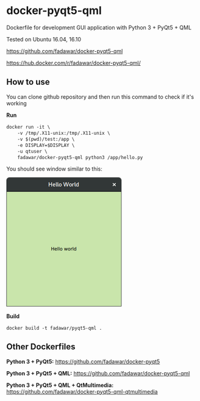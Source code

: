 # docker-pyqt5-qml
Dockerfile for development GUI application with Python 3 + PyQt5 + QML

Tested on Ubuntu 16.04, 16.10

https://github.com/fadawar/docker-pyqt5-qml

https://hub.docker.com/r/fadawar/docker-pyqt5-qml/

## How to use
You can clone github repository and then run this command to check if it's working

**Run**
```
docker run -it \
    -v /tmp/.X11-unix:/tmp/.X11-unix \
    -v $(pwd)/test:/app \
    -e DISPLAY=$DISPLAY \
    -u qtuser \
    fadawar/docker-pyqt5-qml python3 /app/hello.py
```

You should see window similar to this:

![Screenshot](example-screenshot.png)

**Build**
```
docker build -t fadawar/pyqt5-qml .
```

## Other Dockerfiles
**Python 3 + PyQt5:**
https://github.com/fadawar/docker-pyqt5
 
**Python 3 + PyQt5 + QML:**
https://github.com/fadawar/docker-pyqt5-qml

**Python 3 + PyQt5 + QML + QtMultimedia:**
https://github.com/fadawar/docker-pyqt5-qml-qtmultimedia
